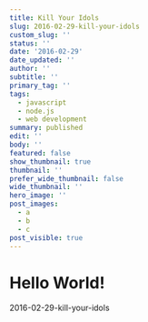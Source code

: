 ```yaml
---
title: Kill Your Idols
slug: 2016-02-29-kill-your-idols
custom_slug: ''
status: ''
date: '2016-02-29'
date_updated: ''
author: ''
subtitle: ''
primary_tag: ''
tags:
  - javascript
  - node.js
  - web development
summary: published
edit: ''
body: ''
featured: false
show_thumbnail: true
thumbnail: ''
prefer_wide_thumbnail: false
wide_thumbnail: ''
hero_image: ''
post_images:
  - a
  - b
  - c
post_visible: true
---
```

# Hello World!
2016-02-29-kill-your-idols